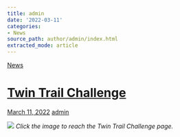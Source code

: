 ```yaml
---
title: admin
date: '2022-03-11'
categories:
- News
source_path: author/admin/index.html
extracted_mode: article
---
```

[News](/news/)

# [Twin Trail Challenge](/news/twin-trail-challenge/)

[March 11, 2022](/news/twin-trail-challenge/) [admin](author/admin/)

[![](/assets/images/2022/03/Twin-Trail-banner-1024x999.jpg)](twin-trail-challenge/)
_Click the image to reach the Twin Trail Challenge page._
